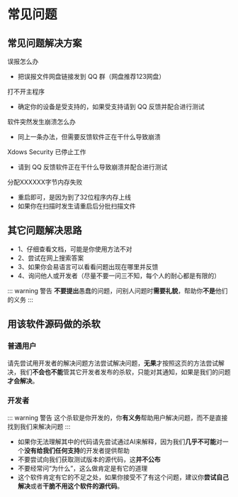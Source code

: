 # 常见问题

## 常见问题解决方案

误报怎么办

 - 把误报文件网盘链接发到 QQ 群（网盘推荐123网盘）

打不开主程序

 - 确定你的设备是受支持的，如果受支持请到 QQ 反馈并配合进行测试

软件突然发生崩溃怎么办

 - 同上一条办法，但需要反馈软件正在干什么导致崩溃

Xdows Security 已停止工作

 - 请到 QQ 反馈软件正在干什么导致崩溃并配合进行测试

分配XXXXXX字节内存失败

 - 重启即可，是因为到了32位程序内存上线
 - 如果你在扫描时发生请重启后分批扫描文件

## 其它问题解决思路

 - 1、仔细查看文档，可能是你使用方法不对
 - 2、尝试在网上搜索答案
 - 3、如果你会易语言可以看看问题出现在哪里并反馈
 - 4、询问他人或开发者（尽量不要一问三不知，每个人的耐心都是有限的）

::: warning 警告
**不要提出**愚蠢的问题，问别人问题时**需要礼貌**，帮助你**不是**他们的义务
:::


## 用该软件源码做的杀软

### 普通用户

请先尝试用开发者的解决问题方法尝试解决问题，**无果**才按照这页的方法尝试解决，我们**不会也不能**管其它开发者发布的杀软，只能对其通知，如果是我们的问题**才会解决**。

### 开发者

::: warning 警告
这个杀软是你开发的，你**有义务**帮助用户解决问题，而不是直接找到我们来解决问题
:::

 - 如果你无法理解其中的代码请先尝试通过AI来解释，因为我们**几乎不可能**对一个**没有给我们任何支持**的开发者提供帮助
 - 不要尝试向我们获取测试版本的源代码，这**并不公布**
 - 不要经常问“为什么”，这么做肯定是有它的道理
 - 这个软件肯定有它的不足之处，如果你接受不了有这个问题，建议你**尝试自己解决**或者**干脆不用这个软件的源代码**。
